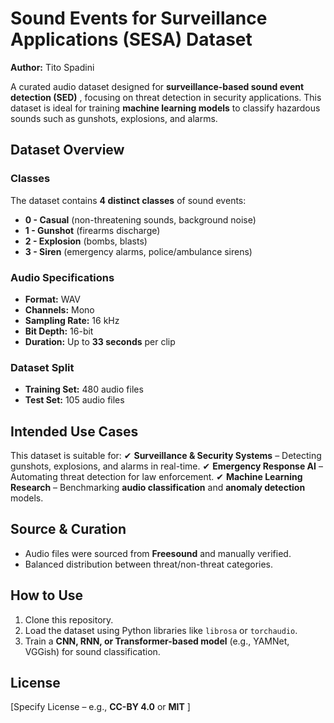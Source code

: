 
# **Sound Events for Surveillance Applications (SESA) Dataset**

**Author:** Tito Spadini

A curated audio dataset designed for  **surveillance-based sound event detection (SED)** , focusing on threat detection in security applications. This dataset is ideal for training **machine learning models** to classify hazardous sounds such as gunshots, explosions, and alarms.

## **Dataset Overview**

### **Classes**

The dataset contains **4 distinct classes** of sound events:

* **0 - Casual** (non-threatening sounds, background noise)
* **1 - Gunshot** (firearms discharge)
* **2 - Explosion** (bombs, blasts)
* **3 - Siren** (emergency alarms, police/ambulance sirens)

### **Audio Specifications**

* **Format:** WAV
* **Channels:** Mono
* **Sampling Rate:** 16 kHz
* **Bit Depth:** 16-bit
* **Duration:** Up to **33 seconds** per clip

### **Dataset Split**

* **Training Set:** 480 audio files
* **Test Set:** 105 audio files

## **Intended Use Cases**

This dataset is suitable for:
✔ **Surveillance & Security Systems** – Detecting gunshots, explosions, and alarms in real-time.
✔ **Emergency Response AI** – Automating threat detection for law enforcement.
✔ **Machine Learning Research** – Benchmarking **audio classification** and **anomaly detection** models.

## **Source & Curation**

* Audio files were sourced from **Freesound** and manually verified.
* Balanced distribution between threat/non-threat categories.

## **How to Use**

1. Clone this repository.
2. Load the dataset using Python libraries like `librosa` or `torchaudio`.
3. Train a **CNN, RNN, or Transformer-based model** (e.g., YAMNet, VGGish) for sound classification.

## **License**

[Specify License – e.g., **CC-BY 4.0** or  **MIT** ]
